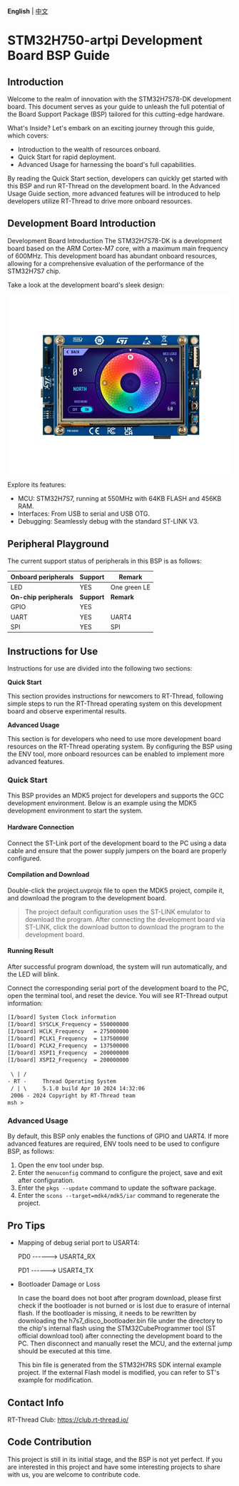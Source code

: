 
**English** | [中文](README.md)

# STM32H750-artpi Development Board BSP Guide

## Introduction

Welcome to the realm of innovation with the STM32H7S78-DK development board. This document serves as your guide to unleash the full potential of the Board Support Package (BSP) tailored for this cutting-edge hardware.

What's Inside? Let's embark on an exciting journey through this guide, which covers:

- Introduction to the wealth of resources onboard.
- Quick Start for rapid deployment.
- Advanced Usage for harnessing the board's full capabilities.

By reading the Quick Start section, developers can quickly get started with this BSP and run RT-Thread on the development board. In the Advanced Usage Guide section, more advanced features will be introduced to help developers utilize RT-Thread to drive more onboard resources.

## Development Board Introduction

Development Board Introduction The STM32H7S78-DK is a development board based on the ARM Cortex-M7 core, with a maximum main frequency of 600MHz. This development board has abundant onboard resources, allowing for a comprehensive evaluation of the performance of the STM32H7S7 chip.

Take a look at the development board's sleek design:

![board](figures/board.jpg)

Explore its features:

- MCU: STM32H7S7, running at 550MHz with 64KB FLASH and 456KB RAM.
- Interfaces: From USB to serial and USB OTG.
- Debugging: Seamlessly debug with the standard ST-LINK V3.

## Peripheral Playground

The current support status of peripherals in this BSP is as follows:

| **Onboard peripherals** | Support     | Remark       |
| ----------------------- | ----------- | ------------ |
| LED                     | YES         | One green LE |
| **On-chip peripherals** | **Support** | **Remark**   |
| GPIO                    | YES         |              |
| UART                    | YES         | UART4        |
| SPI                     | YES         | SPI          |

## Instructions for Use 

Instructions for use are divided into the following two sections:

**Quick Start**

This section provides instructions for newcomers to RT-Thread, following simple steps to run the RT-Thread operating system on this development board and observe experimental results.

**Advanced Usage**

This section is for developers who need to use more development board resources on the RT-Thread operating system. By configuring the BSP using the ENV tool, more onboard resources can be enabled to implement more advanced features.

### Quick Start

This BSP provides an MDK5 project for developers and supports the GCC development environment. Below is an example using the MDK5 development environment to start the system.

#### Hardware Connection 

Connect the ST-Link port of the development board to the PC using a data cable and ensure that the power supply jumpers on the board are properly configured.

#### Compilation and Download

Double-click the project.uvprojx file to open the MDK5 project, compile it, and download the program to the development board.

> The project default configuration uses the ST-LINK emulator to download the program. After connecting the development board via ST-LINK, click the download button to download the program to the development board.

#### Running Result

After successful program download, the system will run automatically, and the LED will blink.

Connect the corresponding serial port of the development board to the PC, open the terminal tool, and reset the device. You will see RT-Thread output information:

```
[I/board] System Clock information
[I/board] SYSCLK_Frequency = 550000000
[I/board] HCLK_Frequency   = 275000000
[I/board] PCLK1_Frequency  = 137500000
[I/board] PCLK2_Frequency  = 137500000
[I/board] XSPI1_Frequency  = 200000000
[I/board] XSPI2_Frequency  = 200000000

 \ | /
- RT -     Thread Operating System
 / | \     5.1.0 build Apr 10 2024 14:32:06
 2006 - 2024 Copyright by RT-Thread team
msh >
```



### Advanced Usage 

By default, this BSP only enables the functions of GPIO and UART4. If more advanced features are required, ENV tools need to be used to configure BSP, as follows:

1. Open the env tool under bsp.
2. Enter the `menuconfig` command to configure the project, save and exit after configuration.
3. Enter the `pkgs --update` command to update the software package.
4. Enter the `scons --target=mdk4/mdk5/iar` command to regenerate the project.

## Pro Tips

- Mapping of debug serial port to USART4:

  PD0 ------> USART4_RX

  PD1 ------> USART4_TX

- Bootloader Damage or Loss

  In case the board does not boot after program download, please first check if the bootloader is not burned or is lost due to erasure of internal flash. If the bootloader is missing, it needs to be rewritten by downloading the h7s7_disco_bootloader.bin file under the directory to the chip's internal flash using the STM32CubeProgrammer tool (ST official download tool) after connecting the development board to the PC. Then disconnect and manually reset the MCU, and the external jump should be executed at this time.

  This bin file is generated from the STM32H7RS SDK internal example project. If the external Flash model is modified, you can refer to ST's example for modification.

## Contact Info

RT-Thread Club: https://club.rt-thread.io/

## Code Contribution

 This project is still in its initial stage, and the BSP is not yet perfect. If you are interested in this project and have some interesting projects to share with us, you are welcome to contribute code.